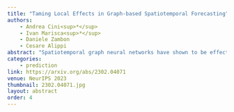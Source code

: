 ```yaml
---
title: "Taming Local Effects in Graph-based Spatiotemporal Forecasting"
authors:
    - Andrea Cini<sup>*</sup>
    - Ivan Marisca<sup>*</sup>
    - Daniele Zambon
    - Cesare Alippi
abstract: "Spatiotemporal graph neural networks have shown to be effective in time series forecasting applications, achieving better performance than standard univariate predictors in several settings. These architectures take advantage of a graph structure and relational inductive biases to learn a single (global) inductive model to predict any number of the input time series, each associated with a graph node. Despite the gain achieved in computational and data efficiency w.r.t. fitting a set of local models, relying on a single global model can be a limitation whenever some of the time series are generated by a different spatiotemporal stochastic process. The main objective of this paper is to understand the interplay between globality and locality in graph-based spatiotemporal forecasting, while contextually proposing a methodological framework to rationalize the practice of including trainable node embeddings in such architectures. We ascribe to trainable node embeddings the role of amortizing the learning of specialized components. Moreover, embeddings allow for 1) effectively combining the advantages of shared message-passing layers with node-specific parameters and 2) efficiently transferring the learned model to new node sets. Supported by strong empirical evidence, we provide insights and guidelines for specializing graph-based models to the dynamics of each time series and show how this aspect plays a crucial role in obtaining accurate predictions."
categories:
    - prediction
link: https://arxiv.org/abs/2302.04071
venue: NeurIPS 2023
thumbnail: 2302.04071.jpg
layout: abstract
order: 4
---
```

